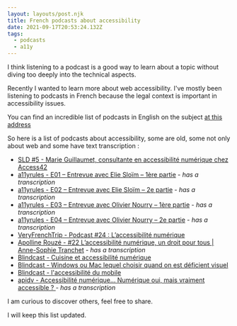 ```yaml
---
layout: layouts/post.njk
title: French podcasts about accessibility
date: 2021-09-17T20:53:24.132Z
tags:
  - podcasts
  - a11y
---
```

I think listening to a podcast is a good way to learn about a topic without diving too deeply into the technical aspects. 

Recently I wanted to learn more about web accessibility. I've mostly been listening to podcasts in French because the legal context is important in accessibility issues. 

You can find an incredible list of podcasts in English on the subject [at this address](https://www.a11yproject.com/resources/#podcasts)

So here is a list of podcasts about accessibility, some are old, some not only about web and some have text transcription : 

* [SLD #5 - Marie Guillaumet, consultante en accessibilité numérique chez Access42](https://podcasts-francais.fr/podcast/salut-les-designers/sld-5-marie-guillaumet-consultante-en-accessibilit)
* [a11yrules - E01 – Entrevue avec Elie Sloïm – 1ère partie](https://a11yrules.com/podcast/e01-entrevue-avec-elie-sloim-1ere-partie/) - *has a transcription*
* [a11yrules - E02 – Entrevue avec Elie Sloïm – 2e partie](https://a11yrules.com/podcast/e02-entrevue-avec-elie-sloim-2e-partie/) - *has a transcription*
* [a11yrules - E03 – Entrevue avec Olivier Nourry – 1ère partie](https://a11yrules.com/podcast/e03-entrevue-avec-olivier-nourry-1ere-partie/) - *has a transcription*
* [a11yrules - E04 – Entrevue avec Olivier Nourry – 2e partie](https://a11yrules.com/podcast/e04-entrevue-avec-olivier-nourry-2e-partie/) - *has a transcription*
* [VeryFrenchTrip - Podcast #24 : L’accessibilité numérique](https://veryfrenchtrip.com/podcast/podcast-24-accessibilite-numerique/)
* [Apolline Rouzé - #22 L’accessibilité numérique, un droit pour tous | Anne-Sophie Tranchet](https://apollinerouze.fr/accessibilite-numerique-anne-sophie-tranchet/) - *has a transcription*
* [Blindcast - Cuisine et accessibilité numérique](https://anchor.fm/leana-doukhan/episodes/Cuisine-et-accessibilit-numrique-e11gig3)
* [Blindcast - Windows ou Mac lequel choisir quand on est déficient visuel](https://anchor.fm/leana-doukhan/episodes/Windows-ou-Mac--lequel-choisir-quand-on-est-dficient-visuel-e127ne8) 
* [Blindcast - l'accessibilité du mobile](https://anchor.fm/leana-doukhan/episodes/le-blindcast--laccessibilit-du-mobile-ev3c5n)
* [apidv - Accessibilité numérique… Numérique oui, mais vraiment accessible ? ](https://www.apidv.org/Podcast-Accessibilite-numerique-Numerique-oui-mais-vraiment.html) - *has a transcription*

I am curious to discover others, feel free to share.

I will keep this list updated.